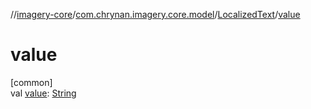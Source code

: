 //[imagery-core](../../../index.md)/[com.chrynan.imagery.core.model](../index.md)/[LocalizedText](index.md)/[value](value.md)

# value

[common]\
val [value](value.md): [String](https://kotlinlang.org/api/latest/jvm/stdlib/kotlin/-string/index.html)
